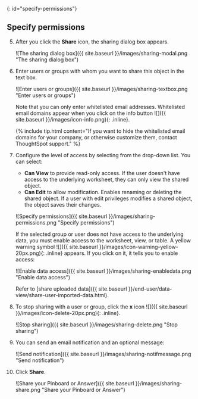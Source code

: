 {: id="specify-permissions"}
## Specify permissions
5. After you click the **Share** icon, the sharing dialog box appears.

    ![The sharing dialog box]({{ site.baseurl }}/images/sharing-modal.png "The sharing dialog box")

4. Enter users or groups with whom you want to share this object in the text box.

    ![Enter users or groups]({{ site.baseurl }}/images/sharing-textbox.png "Enter users or groups")

    Note that you can only enter whitelisted email addresses. Whitelisted email domains appear when you click on the info button ![]({{ site.baseurl }}/images/icon-info.png){: .inline}.

    {% include tip.html content="If you want to hide the whitelisted email domains for your company, or otherwise customize them, contact ThoughtSpot support." %}

5. Configure the level of access by selecting from the drop-down list. You can select:
    -   **Can View** to provide read-only access. If the user doesn't have access to the underlying worksheet, they can only view the shared object.
    -   **Can Edit** to allow modification. Enables renaming or deleting the shared object. If a user with edit privileges modifies a shared object, the object saves their changes.

    ![Specify permissions]({{ site.baseurl }}/images/sharing-permissions.png "Specify permissions")

    If the selected group or user does not have access to the underlying data, you must enable access to the worksheet, view, or table. A yellow warning symbol ![]({{ site.baseurl }}/images/icon-warning-yellow-20px.png){: .inline} appears. If you click on it, it tells you to enable access:

    ![Enable data access]({{ site.baseurl }}/images/sharing-enabledata.png "Enable data access")
    <!--{% include image.html file="sharing-enabledata.png" title="Enable data access" alt="ThoughtSpot advises you to enable data access." caption="Enable data access" %}-->

    Refer to [share uploaded data]({{ site.baseurl }}/end-user/data-view/share-user-imported-data.html).

6. To stop sharing with a user or group, click the **x** icon ![]({{ site.baseurl }}/images/icon-delete-20px.png){: .inline}.

    ![Stop sharing]({{ site.baseurl }}/images/sharing-delete.png "Stop sharing")
    <!--{% include image.html file="sharing-delete.png" title="Stop sharing" alt="Click the 'x' icon to delete a user or group." caption="Stop sharing" %}-->

6. You can send an email notification and an optional message:

    ![Send notification]({{ site.baseurl }}/images/sharing-notifmessage.png "Send notification")
    <!--{% include image.html file="sharing-notifmessage.png" title="Send notification" alt="Send a notification email and add an optional message." caption="Send notification" %}-->

6. Click **Share**.

    ![Share your Pinboard or Answer]({{ site.baseurl }}/images/sharing-share.png "Share your Pinboard or Answer")
